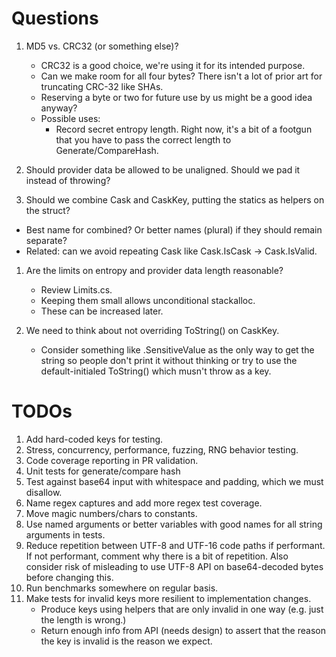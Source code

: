 # Questions
1. MD5 vs. CRC32 (or something else)?
   - CRC32 is a good choice, we're using it for its intended purpose.
   - Can we make room for all four bytes? There isn't a lot of prior art for truncating CRC-32 like SHAs.
   - Reserving a byte or two for future use by us might be a good idea anyway?
   - Possible uses:
     - Record secret entropy length. Right now, it's a bit of a footgun that you have to pass the correct length to Generate/CompareHash.

1. Should provider data be allowed to be unaligned. Should we pad it instead of throwing?

1. Should we combine Cask and CaskKey, putting the statics as helpers on the struct?
  - Best name for combined? Or better names (plural) if they should remain separate?
  - Related: can we avoid repeating Cask like Cask.IsCask -> Cask.IsValid.

1. Are the limits on entropy and provider data length reasonable? 
   - Review Limits.cs.
   - Keeping them small allows unconditional stackalloc.
   - These can be increased later.

1. We need to think about not overriding ToString() on CaskKey.
   - Consider something like .SensitiveValue as the only way to get the string so people don't print it without thinking or try to use the default-initialed ToString() which musn't throw as a key.

# TODOs
1. Add hard-coded keys for testing.
1. Stress, concurrency, performance, fuzzing, RNG behavior testing.
1. Code coverage reporting in PR validation.
1. Unit tests for generate/compare hash
1. Test against base64 input with whitespace and padding, which we must disallow.
1. Name regex captures and add more regex test coverage.
1. Move magic numbers/chars to constants.
1. Use named arguments or better variables with good names for all string arguments in tests.
1. Reduce repetition between UTF-8 and UTF-16 code paths if performant. If not performant, comment why there is a bit of repetition. Also consider risk of misleading to use UTF-8 API on base64-decoded bytes before changing this.
1. Run benchmarks somewhere on regular basis.
1. Make tests for invalid keys more resilient to implementation changes.
   - Produce keys using helpers that are only invalid in one way (e.g. just the length is wrong.)
   - Return enough info from API (needs design) to assert that the reason the key is invalid is the reason we expect.
